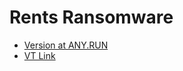 # Rents Ransomware

* [Version at ANY.RUN](https://app.any.run/tasks/743f403d-7935-4cdf-8173-fa7b49f1449a)
* [VT Link](https://www.virustotal.com/gui/file/1d49a14a1e71124d5f829f130cde351ba37c0008d748846491925ca4a690765b)

## 